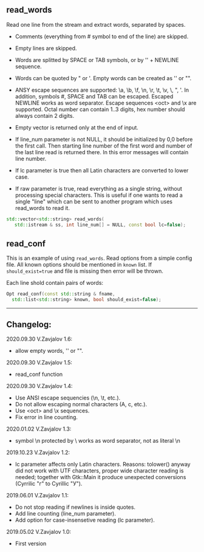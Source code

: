 ## read_words

Read one line from the stream and extract words, separated by spaces.

 - Comments (everything from # symbol to end of the line) are skipped.

 - Empty lines are skipped.

 - Words are splitted by SPACE or TAB symbols, or by '\' + NEWLINE sequence.

 - Words can be quoted by " or '. Empty words can be created as '' or "".

 - ANSY escape sequences are supported: \a, \b, \f, \n, \r, \t, \v,
   \\, \", \'. In addition, symbols #, SPACE and TAB can be escaped.
   Escaped NEWLINE works as word separator.
   Escape sequences \<oct> and \x<hex> are supported. Octal number
   can contain 1..3 digits, hex number should always contain 2 digits.

 - Empty vector is returned only at the end of input.

 - If line_num parameter is not NULL, it should be initialized
   by 0,0 before the first call. Then starting line number of the first
   word and number of the last line read is returned there.
   In this error messages will contain line number.

 - If lc parameter is true then all Latin characters are converted to lower case.

 - If raw parameter is true, read everything as a single string, without
   processing special characters. This is useful if one wants to read
   a single "line" which can be sent to another program which uses read_words
   to read it.

```c++
std::vector<std::string> read_words(
   std::istream & ss, int line_num[] = NULL, const bool lc=false);
```

## read_conf

This is an example of using `read_words`.
Read options from a simple config file. All known options should be
mentioned in `known` list. If `should_exist=true` and file is missing
then error will be thrown.

Each line shold contain pairs of words:
 <parameter name> <parameter value>

```c++
Opt read_conf(const std::string & fname,
  std::list<std::string> known, bool should_exist=false);
```

------------
## Changelog:

2020.09.30 V.Zavjalov 1.6:
- allow empty words, '' or "".

2020.09.30 V.Zavjalov 1.5:
- read_conf function

2020.09.30 V.Zavjalov 1.4:
- Use ANSI escape sequencies (\n, \t, etc.).
- Do not allow escaping normal characters (A, c, etc.).
- Use \<oct> and \x<hex> sequences.
- Fix error in line counting.

2020.01.02 V.Zavjalov 1.3:
- symbol \n protected by \ works as word separator, not as literal \n

2019.10.23 V.Zavjalov 1.2:
- lc parameter affects only Latin characters.
  Reasons: tolower() anyway did not work with UTF characters,
  proper wide character reading is needed; together with Gtk::Main
  it produce unexpected conversions (Cyrrilic "г" to Cyrillic "У").

2019.06.01 V.Zavjalov 1.1:
- Do not stop reading if newlines is inside quotes.
- Add line counting (line_num parameter).
- Add option for case-insensetive reading (lc parameter).

2019.05.02 V.Zavjalov 1.0:
- First version
